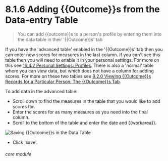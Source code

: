 # 8.1.6 Adding {{Outcome}}s from the Data-entry Table

> You can add {{outcome}}s to a person's profile by entering them into the data table in their '{{Outcome}}s' tab

If you have the 'advanced table' enabled in the '{{Outcome}}s' tab then you can enter new scores for measures in the last column. If you can't see this table then you will need to enable it in your personal settings. For more on this see [16.4.2 Personal Settings: Profiles](/help/index/p/16.4.2). There is also a 'normal' table where you can view data, but which does not have a column for adding scores. For more on these two tables see [8.2.0 Viewing {{Outcome}}s Records for a Particular Person: The {{Outcome}}s Tab](/help/index/p/8.2.0).

To add data in the advanced table:

- Scroll down to find the measures in the table that you would like to add scores for.
- Enter the scores for as many measures as you need into the final column.
- Scroll to the bottom of the table and enter the date and {{workarea}}.

![Saving {{Outcome}}s in the Data Table](8.1.6a.png)

- Click 'save'. 


###### core module

